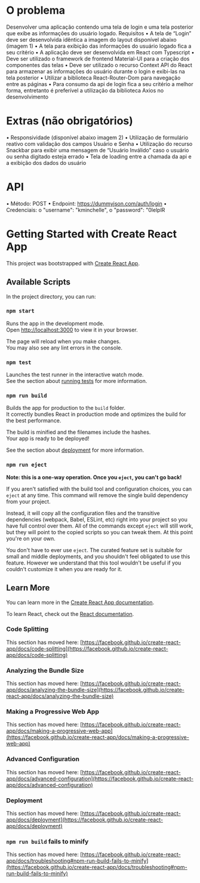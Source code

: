 # O problema
Desenvolver uma aplicação contendo uma tela de login e uma tela posterior que exibe as informações do usuário
logado.
Requisitos
• A tela de “Login” deve ser desenvolvida idêntica a imagem do layout disponível abaixo (imagem 1)
• A tela para exibição das informações do usuário logado fica a seu critério
• A aplicação deve ser desenvolvida em React com Typescript
• Deve ser utilizado o framework de frontend Material-UI para a criação dos componentes das telas
• Deve ser utilizado o recurso Context API do React para armazenar as informações do usuário durante o login
e exibi-las na tela posterior
• Utilizar a biblioteca React-Router-Dom para navegação entre as páginas
• Para consumo da api de login fica a seu critério a melhor forma, entretanto é preferível a utilização da
biblioteca Axios no desenvolvimento
# Extras (não obrigatórios)
• Responsividade (disponível abaixo imagem 2)
• Utilização de formulário reativo com validação dos campos Usuário e Senha
• Utilização do recurso Snackbar para exibir uma mensagem de “Usuário Inválido” caso o usuário ou senha
digitado esteja errado
• Tela de loading entre a chamada da api e a exibição dos dados do usuário
# API
• Método: POST
• Endpoint: https://dummyjson.com/auth/login
• Credenciais:
o "username": "kminchelle",
o "password": "0lelplR
# Getting Started with Create React App

This project was bootstrapped with [Create React App](https://github.com/facebook/create-react-app).

## Available Scripts

In the project directory, you can run:

### `npm start`

Runs the app in the development mode.\
Open [http://localhost:3000](http://localhost:3000) to view it in your browser.

The page will reload when you make changes.\
You may also see any lint errors in the console.

### `npm test`

Launches the test runner in the interactive watch mode.\
See the section about [running tests](https://facebook.github.io/create-react-app/docs/running-tests) for more information.

### `npm run build`

Builds the app for production to the `build` folder.\
It correctly bundles React in production mode and optimizes the build for the best performance.

The build is minified and the filenames include the hashes.\
Your app is ready to be deployed!

See the section about [deployment](https://facebook.github.io/create-react-app/docs/deployment) for more information.

### `npm run eject`

**Note: this is a one-way operation. Once you `eject`, you can't go back!**

If you aren't satisfied with the build tool and configuration choices, you can `eject` at any time. This command will remove the single build dependency from your project.

Instead, it will copy all the configuration files and the transitive dependencies (webpack, Babel, ESLint, etc) right into your project so you have full control over them. All of the commands except `eject` will still work, but they will point to the copied scripts so you can tweak them. At this point you're on your own.

You don't have to ever use `eject`. The curated feature set is suitable for small and middle deployments, and you shouldn't feel obligated to use this feature. However we understand that this tool wouldn't be useful if you couldn't customize it when you are ready for it.

## Learn More

You can learn more in the [Create React App documentation](https://facebook.github.io/create-react-app/docs/getting-started).

To learn React, check out the [React documentation](https://reactjs.org/).

### Code Splitting

This section has moved here: [https://facebook.github.io/create-react-app/docs/code-splitting](https://facebook.github.io/create-react-app/docs/code-splitting)

### Analyzing the Bundle Size

This section has moved here: [https://facebook.github.io/create-react-app/docs/analyzing-the-bundle-size](https://facebook.github.io/create-react-app/docs/analyzing-the-bundle-size)

### Making a Progressive Web App

This section has moved here: [https://facebook.github.io/create-react-app/docs/making-a-progressive-web-app](https://facebook.github.io/create-react-app/docs/making-a-progressive-web-app)

### Advanced Configuration

This section has moved here: [https://facebook.github.io/create-react-app/docs/advanced-configuration](https://facebook.github.io/create-react-app/docs/advanced-configuration)

### Deployment

This section has moved here: [https://facebook.github.io/create-react-app/docs/deployment](https://facebook.github.io/create-react-app/docs/deployment)

### `npm run build` fails to minify

This section has moved here: [https://facebook.github.io/create-react-app/docs/troubleshooting#npm-run-build-fails-to-minify](https://facebook.github.io/create-react-app/docs/troubleshooting#npm-run-build-fails-to-minify)
